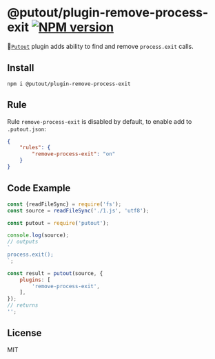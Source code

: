 # @putout/plugin-remove-process-exit [![NPM version][NPMIMGURL]][NPMURL]

[NPMIMGURL]: https://img.shields.io/npm/v/@putout/plugin-remove-process-exit.svg?style=flat&longCache=true
[NPMURL]: https://npmjs.org/package/@putout/plugin-remove-process-exit"npm"

🐊[`Putout`](https://github.com/coderaiser/putout) plugin adds ability to find and remove `process.exit` calls.

## Install

```
npm i @putout/plugin-remove-process-exit
```

## Rule

Rule `remove-process-exit` is disabled by default, to enable add to `.putout.json`:

```json
{
    "rules": {
        "remove-process-exit": "on"
    }
}
```

## Code Example

```js
const {readFileSync} = require('fs');
const source = readFileSync('./1.js', 'utf8');

const putout = require('putout');

console.log(source);
// outputs
`
process.exit();
`;

const result = putout(source, {
    plugins: [
        'remove-process-exit',
    ],
});
// returns
'';
```

## License

MIT

